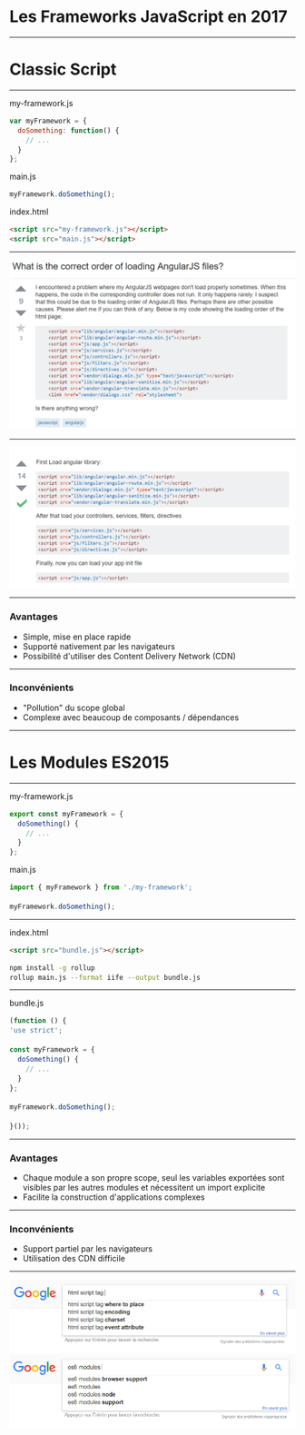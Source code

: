 # Les Frameworks JavaScript en 2017

---

# Classic Script

---

my-framework.js
```js
var myFramework = {
  doSomething: function() {
    // ...
  }
};
```

main.js
```js
myFramework.doSomething();
```

index.html
```html
<script src="my-framework.js"></script>
<script src="main.js"></script>
```

---

![Question Stack Overflow](img/stack-dep.png)

---

![Question Stack Overflow 2](img/stack-dep-2.png)

---

### Avantages
- Simple, mise en place rapide
- Supporté nativement par les navigateurs
- Possibilité d'utiliser des Content Delivery Network (CDN)

---

### Inconvénients
- "Pollution" du scope global
- Complexe avec beaucoup de composants / dépendances

---

# Les Modules ES2015

---

my-framework.js
```js
export const myFramework = {
  doSomething() {
    // ...
  }
};
```

main.js
```js
import { myFramework } from './my-framework';

myFramework.doSomething();
```

---

index.html
```html
<script src="bundle.js"></script>
```

```bash
npm install -g rollup
rollup main.js --format iife --output bundle.js
```

---

bundle.js
```js
(function () {
'use strict';

const myFramework = {
  doSomething() {
    // ...
  }
};

myFramework.doSomething();

}());
```

---

### Avantages
- Chaque module a son propre scope, seul les variables exportées sont visibles par les autres modules et nécessitent un import explicite
- Facilite la construction d'applications complexes

---

### Inconvénients
- Support partiel par les navigateurs
- Utilisation des CDN difficile

---

![Google 1](img/google-dep.png)
![Google 2](img/google-es6-module.png)
